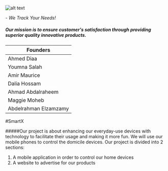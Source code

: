 
![alt text](https://fbcdn-sphotos-h-a.akamaihd.net/hphotos-ak-xpf1/v/t34.0-12/10994804_10153040155830631_100677594_n.jpg?oh=e1dd9c967dc54e3e179c90e69226e15c&oe=54E3EAAF&__gda__=1424233819_0d16bfc1f9ba848b7b2cf584ea2eedf7)

*- We Track Your Needs!*

##### Our mission is to ensure customer's satisfaction through providing superior quality innovative products.


|        Founders        |
|------------------------|
|      Ahmed Diaa        |
|     Youmna Salah       |
|     Amir Maurice       |
|    Dalia Hossam   	   |
|   Ahmad Abdalraheem    |
|     Maggie Moheb       |
|  Abdelrahman Elzamzamy |

#SmartX

#####Our project is about enhancing our everyday-use devices with technology to facilitate their usage and making it more fun. We will use our mobile phones to control the domicile devices. Our project is divided into 2 sections:
1. A mobile application in order to control our home devices
2. A website to advertise for our products
